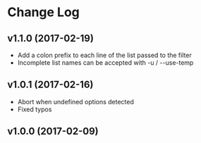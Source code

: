 # Change Log

## v1.1.0 (2017-02-19)
* Add a colon prefix to each line of the list passed to the filter
* Incomplete list names can be accepted with -u / --use-temp

## v1.0.1 (2017-02-16)
* Abort when undefined options detected
* Fixed typos

## v1.0.0 (2017-02-09)
